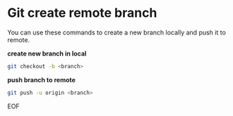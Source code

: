 # Git create remote branch
You can use these commands to create a new branch locally and push it to remote.

**create new branch in local**
```bash
git checkout -b <branch>
```

**push branch to remote**
```bash
git push -u origin <branch>
```

EOF